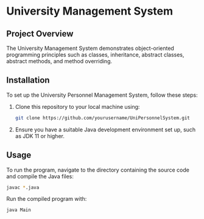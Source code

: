 # University Management System

## Project Overview
The University Management System demonstrates object-oriented programming principles such as classes, inheritance, abstract classes, abstract methods, and method overriding.


## Installation
To set up the University Personnel Management System, follow these steps:
1. Clone this repository to your local machine using:
   ```bash
   git clone https://github.com/yourusername/UniPersonnelSystem.git
   ```
2. Ensure you have a suitable Java development environment set up, such as JDK 11 or higher.

## Usage
To run the program, navigate to the directory containing the source code and compile the Java files:
```bash
javac *.java
```
Run the compiled program with:
```bash
java Main
```

